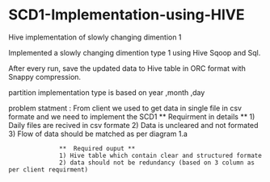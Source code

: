 # SCD1-Implementation-using-HIVE

Hive implementation of slowly changing dimention 1

Implemented a slowly changing dimention type 1 using Hive Sqoop and Sql.

After every run, save the updated data to Hive table in ORC format with Snappy compression.

partition implementation type is based on year ,month ,day 


problem statment : From client we used to get data in single file in csv formate and we need to implement the SCD1
                   ** Requirment in details **
                    1) Daily files are recived in csv formate
                    2) Data is uncleared and not formated 
                    3) Flow of data should be matched as per diagram 1.a 
                    
                  **  Required ouput **
                  1) Hive table which contain clear and structured formate
                  2) data should not be redundancy (based on 3 column as per client requirment)
                  
                  
                  
                  
                
                    

